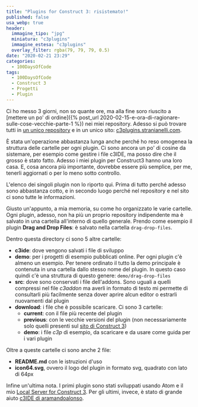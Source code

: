 ```yaml
---
title: "Plugins for Construct 3: risistemato!"
published: false
usa_webp: true
header:
  immagine_tipo: "jpg"
  miniatura: "c3plugins"
  immagine_estesa: "c3plugins"
  overlay_filter: rgba(79, 79, 79, 0.5)
date: "2020-02-21 23:29"
categories:
  - 100DaysOfCode
tags:
  - 100DaysOfCode
  - Construct 3
  - Progetti
  - Plugin
---
```


Ci ho messo 3 giorni, non so quante ore, ma alla fine soro riuscito a [mettere un po' di ordine]({% post_url 2020-02-15-e-ora-di-ragionare-sulle-cose-vecchie-parte-1 %}) nei miei repository. Adesso si può trovare tutti in [un unico repository](https://github.com/el3um4s/construct-plugins-and-addons) e in un unico sito: [c3plugins.stranianelli.com](https://c3plugins.stranianelli.com/).

È stata un'operazione abbastanza lunga anche perché ho reso omogenea la struttura delle cartelle per ogni plugin. Ci sono ancora un po' di cosine da sistemare, per esempio come gestire i file c3IDE, ma posso dire che il grosso è stato fatto. Adesso i miei plugin per Construct3 hanno una loro casa. E, cosa ancora più importante, dovrebbe essere più semplice, per me, tenerli aggiornati o per lo meno sotto controllo.

L'elenco dei singoli plugin non lo riporto qui. Prima di tutto perché adesso sono abbastanza cotto, e in secondo luogo perché nel repository e nel sito ci sono tutte le informazioni.

Giusto un'appunto, a mia memoria, su come ho organizzato le varie cartelle. Ogni plugin, adesso, non ha più un proprio repository indipendente ma è salvato in una cartella all'interno di quello generale. Prendo come esempio il plugin **Drag and Drop Files**: è salvato nella cartella `drag-drop-files`.

Dentro questa directory ci sono 5 altre cartelle:

- **c3ide**: dove vengono salvati i file di sviluppo
- **demo**: per i progetti di esempio pubblicati online. Per ogni plugin c'è almeno un esempio. Per tenere ordinato il tutto la demo principale è contenuta in una cartella dallo stesso nome del plugin. In questo caso quindi c'è una struttura di questo genere: `demo/drag-drop-files`
- **src**: dove sono conservati i file dell'addons. Sono uguali a quelli compressi nel file _c3addon_ ma averli in formato di testo mi permette di consultarli più facilmente senza dover aprire alcun editor o estrarli nuovamenti dal plugin
- **download**: i file che è possibile scaricare. Ci sono 3 cartelle:
  - **current**: con il file più recente del plugin
  - **previous**: con le vecchie versioni del plugin (non necessariamente solo quelli presenti sul [sito di Construct 3](https://www.construct.net/en))
  - **demo**: i file _c3p_ di esempio, da scaricare e da usare come guida per i vari plugin

Oltre a queste cartelle ci sono anche 2 file:

- **README.md** con le istruzioni d'uso
- **icon64.svg**, ovvero il logo del plugin in formato svg, quadrato con lato di 64px

Infine un'ultima nota. I primi plugin sono stati sviluppati usando Atom e il mio [Local Server for Construct 3](https://github.com/el3um4s/local-server-for-construct-3). Per gli ultimi, invece, è stato di grande aiuto [c3IDE di aramandoalonso](https://github.com/armandoalonso/c3IDE).
